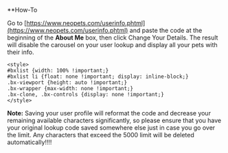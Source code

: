 **How-To

Go to [https://www.neopets.com/userinfo.phtml](https://www.neopets.com/userinfo.phtml) and paste the code at the beginning of the **About Me** box, then click Change Your Details. The result will disable the carousel on your user lookup and display all your pets with their info.

```
<style>
#bxlist {width: 100% !important;}
#bxlist li {float: none !important; display: inline-block;}
.bx-viewport {height: auto !important;}
.bx-wrapper {max-width: none !important;}
.bx-clone, .bx-controls {display: none !important;}
</style>
```

**Note:** Saving your user profile will reformat the code and decrease your remaining available characters significantly, so please ensure that you have your original lookup code saved somewhere else just in case you go over the limit. Any characters that exceed the 5000 limit will be deleted automatically!!!!